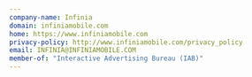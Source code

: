 ```yaml
---
company-name: Infinia
domain: infiniamobile.com
home: https://www.infiniamobile.com
privacy-policy: http://www.infiniamobile.com/privacy_policy
email: INFINIA@INFINIAMOBILE.COM
member-of: "Interactive Advertising Bureau (IAB)"
---
```




